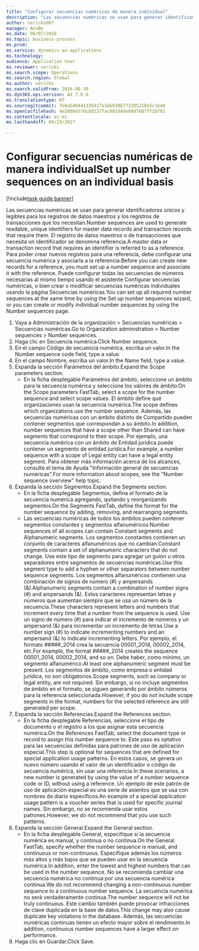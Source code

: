 ```yaml
--- 
title: "Configurar secuencias numéricas de manera individual"
description: "Las secuencias numéricas se usan para generar identificadores únicos y legibles para los registros de datos maestros y los registros de transacciones que los necesitan."
author: sericks007
manager: AnnBe
ms.date: 06/07/2016
ms.topic: business-process
ms.prod: 
ms.service: dynamics-ax-applications
ms.technology: 
audience: Application User
ms.reviewer: sericks
ms.search.scope: Operations
ms.search.region: Global
ms.author: sericks
ms.search.validFrom: 2016-06-30
ms.dyn365.ops.version: AX 7.0.0
ms.translationtype: HT
ms.sourcegitcommit: 7e0a5d044133b917a3eb9386773205218e5c1b40
ms.openlocfilehash: 4e2808e57dc8d137fac892d48e99d7687ff1bf81
ms.contentlocale: es-es
ms.lasthandoff: 09/29/2017

---
```

# <a name="set-up-number-sequences-on-an-individual-basis"></a><span data-ttu-id="e1759-103">Configurar secuencias numéricas de manera individual</span><span class="sxs-lookup"><span data-stu-id="e1759-103">Set up number sequences on an individual basis</span></span>

[!include[task guide banner](../../includes/task-guide-banner.md)]

<span data-ttu-id="e1759-104">Las secuencias numéricas se usan para generar identificadores únicos y legibles para los registros de datos maestros y los registros de transacciones que los necesitan.</span><span class="sxs-lookup"><span data-stu-id="e1759-104">Number sequences are used to generate readable, unique identifiers for master data records and transaction records that require them.</span></span> <span data-ttu-id="e1759-105">El registro de datos maestros o de transacciones que necesita un identificador se denomina referencia.</span><span class="sxs-lookup"><span data-stu-id="e1759-105">A master data or transaction record that requires an identifier is referred to as a reference.</span></span> <span data-ttu-id="e1759-106">Para poder crear nuevos registros para una referencia, debe configurar una secuencia numérica y asociarla a la referencia.</span><span class="sxs-lookup"><span data-stu-id="e1759-106">Before you can create new records for a reference, you must set up a number sequence and associate it with the reference.</span></span> <span data-ttu-id="e1759-107">Puede configurar todas las secuencias de números necesarias al mismo tiempo usando el asistente Configurar secuencias numéricas, o bien crear o modificar secuencias numéricas individuales usando la página Secuencias numéricas.</span><span class="sxs-lookup"><span data-stu-id="e1759-107">You can set up all required number sequences at the same time by using the Set up number sequences wizard, or you can create or modify individual number sequences by using the Number sequences page.</span></span>

1. <span data-ttu-id="e1759-108">Vaya a Administración de la organización > Secuencias numéricas > Secuencias numéricas.</span><span class="sxs-lookup"><span data-stu-id="e1759-108">Go to Organization administration > Number sequences > Number sequences.</span></span>
2. <span data-ttu-id="e1759-109">Haga clic en Secuencia numérica.</span><span class="sxs-lookup"><span data-stu-id="e1759-109">Click Number sequence.</span></span>
3. <span data-ttu-id="e1759-110">En el campo Código de secuencia numérica, escriba un valor.</span><span class="sxs-lookup"><span data-stu-id="e1759-110">In the Number sequence code field, type a value.</span></span>
4. <span data-ttu-id="e1759-111">En el campo Nombre, escriba un valor.</span><span class="sxs-lookup"><span data-stu-id="e1759-111">In the Name field, type a value.</span></span>
5. <span data-ttu-id="e1759-112">Expanda la sección Parámetros del ámbito.</span><span class="sxs-lookup"><span data-stu-id="e1759-112">Expand the Scope parameters section.</span></span>
    * <span data-ttu-id="e1759-113">En la ficha desplegable Parámetros del ámbito, seleccione un ámbito para la secuencia numérica y seleccione los valores de ámbito.</span><span class="sxs-lookup"><span data-stu-id="e1759-113">On the Scope parameters FastTab, select a scope for the number sequence and select scope values.</span></span>     <span data-ttu-id="e1759-114">El ámbito define qué organizaciones usan la secuencia numérica.</span><span class="sxs-lookup"><span data-stu-id="e1759-114">The scope defines which organizations use the number sequence.</span></span> <span data-ttu-id="e1759-115">Además, las secuencias numéricas con un ámbito distinto de Compartido pueden contener segmentos que correspondan a su ámbito.</span><span class="sxs-lookup"><span data-stu-id="e1759-115">In addition, number sequences that have a scope other than Shared can have segments that correspond to their scope.</span></span> <span data-ttu-id="e1759-116">Por ejemplo, una secuencia numérica con un ámbito de Entidad jurídica puede contener un segmento de entidad jurídica.</span><span class="sxs-lookup"><span data-stu-id="e1759-116">For example, a number sequence with a scope of Legal entity can have a legal entity segment.</span></span> <span data-ttu-id="e1759-117">Para obtener más información acerca de los alcances, consulte el tema de Ayuda "Información general de secuencias numéricas".</span><span class="sxs-lookup"><span data-stu-id="e1759-117">For more information about scopes, see the "Number sequence overview" help topic.</span></span>  
6. <span data-ttu-id="e1759-118">Expanda la sección Segmentos.</span><span class="sxs-lookup"><span data-stu-id="e1759-118">Expand the Segments section.</span></span>
    * <span data-ttu-id="e1759-119">En la ficha desplegable Segmentos, defina el formato de la secuencia numérica agregando, quitando y reorganizando segmentos.</span><span class="sxs-lookup"><span data-stu-id="e1759-119">On the Segments FastTab, define the format for the number sequence by adding, removing, and rearranging segments.</span></span>  
    * <span data-ttu-id="e1759-120">Las secuencias numéricas de todos los ámbitos pueden contener segmentos constantes y segmentos alfanuméricos.</span><span class="sxs-lookup"><span data-stu-id="e1759-120">Number sequences of all scopes can contain Constant segments and Alphanumeric segments.</span></span> <span data-ttu-id="e1759-121">Los segmentos constantes contienen un conjunto de caracteres alfanuméricos que no cambian.</span><span class="sxs-lookup"><span data-stu-id="e1759-121">Constant segments contain a set of alphanumeric characters that do not change.</span></span> <span data-ttu-id="e1759-122">Use este tipo de segmento para agregar un guión u otros separadores entre segmentos de secuencias numéricas.</span><span class="sxs-lookup"><span data-stu-id="e1759-122">Use this segment type to add a hyphen or other separators between number sequence segments.</span></span> <span data-ttu-id="e1759-123">Los segmentos alfanuméricos contienen una combinación de signos de número (#) y ampersands (&).</span><span class="sxs-lookup"><span data-stu-id="e1759-123">Alphanumeric segments contain a combination of number signs (#) and ampersands (&).</span></span> <span data-ttu-id="e1759-124">Estos caracteres representan letras y números que aumentan siempre que se usa un número de la secuencia.</span><span class="sxs-lookup"><span data-stu-id="e1759-124">These characters represent letters and numbers that increment every time that a number from the sequence is used.</span></span> <span data-ttu-id="e1759-125">Use un signo de número (#) para indicar el incremento de números y un ampersand (&) para incrementar un incremento de letras.</span><span class="sxs-lookup"><span data-stu-id="e1759-125">Use a number sign (#) to indicate incrementing numbers and an ampersand (&) to indicate incrementing letters.</span></span> <span data-ttu-id="e1759-126">Por ejemplo, el formato #####_2014 crea la secuencia 00001_2014, 00002_2014, etc.</span><span class="sxs-lookup"><span data-stu-id="e1759-126">For example, the format #####_2014 creates the sequence 00001_2014, 00002_2014, and so on.</span></span>     <span data-ttu-id="e1759-127">Debe haber, como mínimo, un segmento alfanumérico.</span><span class="sxs-lookup"><span data-stu-id="e1759-127">At least one alphanumeric segment must be present.</span></span> <span data-ttu-id="e1759-128">Los segmentos de ámbito, como empresa o entidad jurídica, no son obligatorios.</span><span class="sxs-lookup"><span data-stu-id="e1759-128">Scope segments, such as company or legal entity, are not required.</span></span> <span data-ttu-id="e1759-129">Sin embargo, si no incluye segmentos de ámbito en el formato, se siguen generando por ámbito números para la referencia seleccionada.</span><span class="sxs-lookup"><span data-stu-id="e1759-129">However, if you do not include scope segments in the format, numbers for the selected reference are still generated per scope.</span></span>  
7. <span data-ttu-id="e1759-130">Expanda la sección Referencias.</span><span class="sxs-lookup"><span data-stu-id="e1759-130">Expand the References section.</span></span>
    * <span data-ttu-id="e1759-131">En la ficha desplegable Referencias, seleccione el tipo de documento o el registro a los que asignar esta secuencia numérica.</span><span class="sxs-lookup"><span data-stu-id="e1759-131">On the References FastTab, select the document type or record to assign this number sequence to.</span></span>     <span data-ttu-id="e1759-132">Este paso es optativo para las secuencias definidas para patrones de uso de aplicación especial.</span><span class="sxs-lookup"><span data-stu-id="e1759-132">This step is optional for sequences that are defined for special application usage patterns.</span></span> <span data-ttu-id="e1759-133">En estos casos, se genera un nuevo número usando el valor de un identificador o código de secuencia numérica, sin usar una referencia.</span><span class="sxs-lookup"><span data-stu-id="e1759-133">In these scenarios, a new number is generated by using the value of a number sequence code or ID, without using a reference.</span></span> <span data-ttu-id="e1759-134">Un ejemplo de este patrón de uso de aplicación especial es una serie de asientos que se usa con nombres de diario específicos.</span><span class="sxs-lookup"><span data-stu-id="e1759-134">An example of a special application usage pattern is a voucher series that is used for specific journal names.</span></span> <span data-ttu-id="e1759-135">Sin embargo, no se recomienda usar estos patrones.</span><span class="sxs-lookup"><span data-stu-id="e1759-135">However, we do not recommend that you use such patterns.</span></span>  
8. <span data-ttu-id="e1759-136">Expanda la sección General.</span><span class="sxs-lookup"><span data-stu-id="e1759-136">Expand the General section.</span></span>
    * <span data-ttu-id="e1759-137">En la ficha desplegable General, especifique si la secuencia numérica es manual, y continua o no continua.</span><span class="sxs-lookup"><span data-stu-id="e1759-137">On the General FastTab, specify whether the number sequence is manual, and continuous or non-continuous.</span></span> <span data-ttu-id="e1759-138">Especifique además los números más altos y más bajos que se pueden usar en la secuencia numérica.</span><span class="sxs-lookup"><span data-stu-id="e1759-138">In addition, enter the lowest and highest numbers that can be used in the number sequence.</span></span>     <span data-ttu-id="e1759-139">No se recomienda cambiar una secuencia numérica no continua por una secuencia numérica continua.</span><span class="sxs-lookup"><span data-stu-id="e1759-139">We do not recommend changing a non-continuous number sequence to a continuous number sequence.</span></span> <span data-ttu-id="e1759-140">La secuencia numérica no será verdaderamente continua.</span><span class="sxs-lookup"><span data-stu-id="e1759-140">The number sequence will not be truly continuous.</span></span> <span data-ttu-id="e1759-141">Este cambio también puede provocar infracciones de clave duplicada en la base de datos.</span><span class="sxs-lookup"><span data-stu-id="e1759-141">This change may also cause duplicate key violations in the database.</span></span> <span data-ttu-id="e1759-142">Además, las secuencias numéricas continuas tienen un efecto mayor sobre el rendimiento.</span><span class="sxs-lookup"><span data-stu-id="e1759-142">In addition, continuous number sequences have a larger effect on performance.</span></span>   
9. <span data-ttu-id="e1759-143">Haga clic en Guardar.</span><span class="sxs-lookup"><span data-stu-id="e1759-143">Click Save.</span></span>


